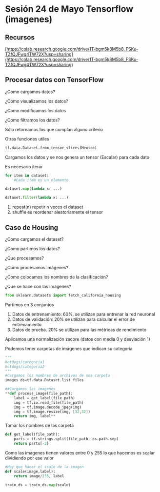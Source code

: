 # Sesión 24 de Mayo Tensorflow (imagenes)

## Recursos

[https://colab.research.google.com/drive/1T-bgm5k8M5b8_FSKu-TZfQJFwg4TW72X?usp=sharing](https://colab.research.google.com/drive/1T-bgm5k8M5b8_FSKu-TZfQJFwg4TW72X?usp=sharing) 

## Procesar datos con TensorFlow

¿Como cargamos datos?

¿Como visualizamos los datos?

¿Como modificamos los datos

¿Como filtramos los datos?

Sólo retornamos los que cumplan alguno criterio

Otras funciones utiles

```python
tf.data.Dataset.from_tensor_slices(Mexico)
```

Cargamos los datos y se nos genera un tensor (Escalar) para cada dato

Es necesario iterar

```python
for item in dataset:
	#Cada item es un elemento
```

```python
dataset.map(lambda x: ...)
```

```python
dataset.filter(lambda x: ...)
```

1. repeat(n) repetir n veces el dataset
2. shuffle es reordenar aleatoriamente el tensor

## Caso de Housing

¿Como cargamos el dataset?

¿Como partimos los datos?

¿Que procesamos?

¿Como procesamos imágenes?

¿Como colocamos los nombres de la clasificación?

¿Que se hace con las imágenes?

```python
from sklearn.datasets import fetch_california_housing

```

Partimos en 3 conjuntos

1. Datos de entrenamiento: 60%, se utilizan para entrenar la red neuronal
2. Datos de validación: 20% se utilizan para calcular el error de entrenamiento
3. Datos de prueba. 20% se utilizan para las métricas de rendimiento

Aplicamos una normalización zscore (datos con media 0 y desviación 1)

Podemos tener carpetas de imágenes que indican su categoría

```python
"""
hotdogs/categoria1
hotdogs/categoria2
"""
#Cargamos los nombres de archivos de una carpeta
images_ds=tf.data.Dataset.list_files

##Cargamos las imagenes
**def process_image(file_path):
    label = get_label(file_path)
    img = tf.io.read_file(file_path)
    img = tf.image.decode_jpeg(img)
    img = tf.image.resize(img, [32,32])
    return img, label**
```

Tomar los nombres de las carpeta

```python
def get_label(file_path):
    parts = tf.strings.split(file_path, os.path.sep)
    return parts[-2]
```

Como las imagenes tienen valores entre 0 y 255 lo que hacemos es scalar dividiendo por ese valor 

```python
#Hay que hacer el scale de la imagen
def scale(image,label):
    return image/255, label
    
train_ds = train_ds.map(scale)
```